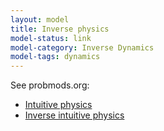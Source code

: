 ```yaml
---
layout: model
title: Inverse physics
model-status: link
model-category: Inverse Dynamics
model-tags: dynamics
---
```


See probmods.org: 

- [Intuitive physics](https://probmods.org/generative-models.html#example-intuitive-physics)
- [Inverse intuitive physics](https://probmods.org/conditioning.html#example-inverse-intuitive-physics)
